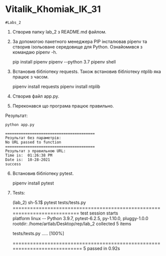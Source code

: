 # Vitalik_Khomiak_IK_31
    #Labs_2


1. Створив папку lab_2 з README.md файлом.
2. За допомогою пакетного менеджера PIP інсталював pipenv та створив ізольоване середовище для Python. Ознайомився з командаю pipenv -h.

    pip install pipenv
    pipenv --python 3.7
    pipenv shell

3. Встановив бібліотеку requests. Також встановив бібліотеку ntplib яка працює з часом.

    pipenv install requests
    pipenv install ntplib


4. Створив файл app.py. 
5. Переконався що програма працює правильно.

  Результат: 
  
    python app.py

    ========================================
    Результат без параметрів: 
    No URL passed to function
    ========================================
    Результат з правильною URL: 
    Time is:  01:26:38 PM
    Date is:  10-28-2021
    success


6. Встановив бібліотеку pytest.

    pipenv install pytest

7. Tests:

    (lab_2) sh-5.1$ pytest tests/tests.py
    ========================================================================== test session starts      
    platform linux -- Python 3.9.7, pytest-6.2.5, py-1.10.0, pluggy-1.0.0
    rootdir: /home/artlab/Desktop/rep/lab_2
    collected 5 items                                                                                                                                                        

    tests/tests.py .....                                                                                                                                               [100%]

    =========================================================================== 5 passed in 0.92s 
 





